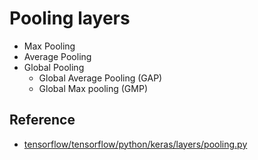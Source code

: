 # Pooling layers

- Max Pooling
- Average Pooling
- Global Pooling
  - Global Average Pooling (GAP)
  - Global Max pooling (GMP)

## Reference

- [tensorflow/tensorflow/python/keras/layers/pooling.py](https://github.com/tensorflow/tensorflow/blob/master/tensorflow/python/keras/layers/pooling.py)
